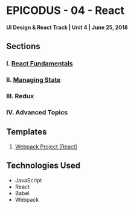 # EPICODUS - 04 - React

**UI Design & React Track | Unit 4 | June 25, 2018**

## Sections

### I. [React Fundamentals](01-react-fundamentals)

### II. [Managing State](02-managing-state)

### III. Redux

### IV. Advanced Topics

## Templates

1. [Webpack Project (React)](00-templates/webpack-project)

## Technologies Used

- JavaScript
- React
- Babel
- Webpack
